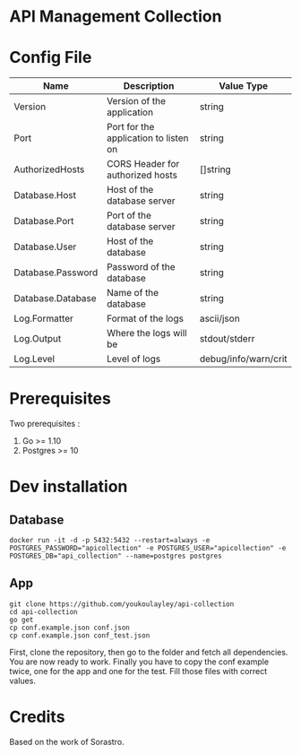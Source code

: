 # API Management Collection

# Config File

|Name|Description|Value Type|
|----|-----------|----------|
|Version|Version of the application|string|
|Port|Port for the application to listen on|string|
|AuthorizedHosts|CORS Header for authorized hosts|[]string|
|Database.Host|Host of the database server|string|
|Database.Port|Port of the database server|string|
|Database.User|Host of the database|string|
|Database.Password|Password of the database|string|
|Database.Database|Name of the database|string|
|Log.Formatter|Format of the logs|ascii/json|
|Log.Output|Where the logs will be|stdout/stderr|
|Log.Level|Level of logs|debug/info/warn/crit|

# Prerequisites
Two prerequisites :
  1. Go >= 1.10
  2. Postgres >= 10

# Dev installation
## Database
```
docker run -it -d -p 5432:5432 --restart=always -e POSTGRES_PASSWORD="apicollection" -e POSTGRES_USER="apicollection" -e POSTGRES_DB="api_collection" --name=postgres postgres
```

## App
```
git clone https://github.com/youkoulayley/api-collection
cd api-collection
go get
cp conf.example.json conf.json
cp conf.example.json conf_test.json
```

First, clone the repository, then go to the folder and fetch all dependencies. You are now ready to work.
Finally you have to copy the conf example twice, one for the app and one for the test. Fill those files with correct values.

# Credits

Based on the work of Sorastro.
